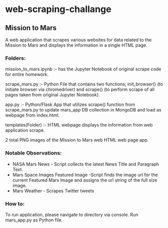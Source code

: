 # web-scraping-challange

## Mission to Mars

A web application that scrapes various websites for data related to the Mission to Mars and displays the information in a single HTML page.

### Folders:
mission_to_mars.ipynb :-  has the Jupyter Notebook of original scrape code for entire homework.

scrape_mars.py :-  Python File that contains two functions; init_browser() (to initiate browser via chromedriver) and scrape() (to perform scrape of all pages taken from original Jupyter Notebook).

app.py :- Python/Flask App that utilizes scrape() function from scrape_mars.py to update mars_app DB collection in MongoDB and load as webpage from index.html.

templates(Folder) :-  HTML webpage displays the information from web application scrape.

2 total PNG images of the Mission to Mars web HTML web page app.

### Notable Observations: 

* NASA Mars News - Script collects the latest News Title and Paragraph Text.
* Mars Space Images Featured Image -Script finds the image url for the current Featured Mars Image and assigns the url string of the full size image.
* Mars Weather - Scrapes Twitter tweets 

### How to:
To run application, please navigate to directory via console. Run mars_app.py as Python file.

